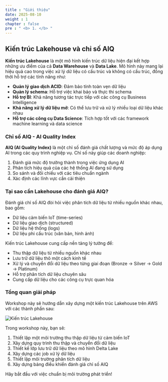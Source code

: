 ```yaml
---
title : "Giới thiệu"
date: 2025-08-10
weight : 1 
chapter : false
pre : " <b> 1. </b> "
---
```


## Kiến trúc Lakehouse và chỉ số AIQ

**Kiến trúc Lakehouse** là một mô hình kiến trúc dữ liệu hiện đại kết hợp những ưu điểm của cả **Data Warehouse** và **Data Lake**. Mô hình này mang lại hiệu quả cao trong việc xử lý dữ liệu có cấu trúc và không có cấu trúc, đồng thời hỗ trợ các tính năng như:

- **Quản lý giao dịch ACID**: Đảm bảo tính toàn vẹn dữ liệu
- **Quản lý schema**: Hỗ trợ việc khai báo và thực thi schema
- **Hỗ trợ BI**: Khả năng tương tác trực tiếp với các công cụ Business Intelligence
- **Khả năng xử lý dữ liệu mở**: Có thể lưu trữ và xử lý nhiều loại dữ liệu khác nhau
- **Hỗ trợ các công cụ Data Science**: Tích hợp tốt với các framework machine learning và data science

### Chỉ số AIQ - AI Quality Index

**AIQ (AI Quality Index)** là một chỉ số đánh giá chất lượng và mức độ áp dụng AI trong các quy trình nghiệp vụ. Chỉ số này giúp các doanh nghiệp:

1. Đánh giá mức độ trưởng thành trong việc ứng dụng AI
2. Phân tích hiệu quả của các hệ thống AI đang sử dụng
3. So sánh và đối chiếu với các tiêu chuẩn ngành
4. Xác định các lĩnh vực cần cải thiện

### Tại sao cần Lakehouse cho đánh giá AIQ?

Đánh giá chỉ số AIQ đòi hỏi việc phân tích dữ liệu từ nhiều nguồn khác nhau, bao gồm:
- Dữ liệu cảm biến IoT (time-series)
- Dữ liệu giao dịch (structured)
- Dữ liệu hệ thống (logs)
- Dữ liệu phi cấu trúc (văn bản, hình ảnh)

Kiến trúc Lakehouse cung cấp nền tảng lý tưởng để:
- Thu thập dữ liệu từ nhiều nguồn khác nhau
- Lưu trữ dữ liệu thô một cách kinh tế
- Xử lý và chuyển đổi dữ liệu theo từng giai đoạn (Bronze → Silver → Gold → Platinum)
- Hỗ trợ phân tích dữ liệu chuyên sâu
- Cung cấp dữ liệu cho các công cụ trực quan hóa

### Tổng quan giải pháp

Workshop này sẽ hướng dẫn xây dựng một kiến trúc Lakehouse trên AWS với các thành phần sau:

![Kiến trúc Lakehouse](../images/lakehouse-architecture.png)

Trong workshop này, bạn sẽ:
1. Thiết lập một môi trường thu thập dữ liệu từ cảm biến IoT
2. Xây dựng quy trình thu thập và chuyển đổi dữ liệu
3. Thiết kế lớp lưu trữ dữ liệu theo mô hình Delta Lake
4. Xây dựng các job xử lý dữ liệu
5. Thiết lập môi trường phân tích dữ liệu
6. Xây dựng bảng điều khiển đánh giá chỉ số AIQ

Hãy bắt đầu với việc chuẩn bị môi trường phát triển!
